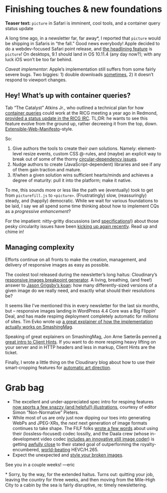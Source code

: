 # Finishing touches & new foundations

**Teaser text:** `picture` in Safari is imminent, cool tools, and a container query status update

A long time ago, in a newsletter far, far away*, I reported that `picture` would be shipping in Safaris in “the fall.” Good news everybody! Apple decided to do a webdev-focused Safari point release, and [the headlining feature](https://developer.apple.com/library/prerelease/mac/releasenotes/General/WhatsNewInSafari/Articles/Safari_9_1.html) is `picture`! On desktops, 9.1 should land in OS 10.11.4 (any day now?); with any luck iOS won’t be too far behind.

*Caveat implementor*: Apple’s implementation still suffers from some fairly severe bugs. Two biggies: 1) double downloads [sometimes](http://jsbin.com/fikizogapu/1/edit?html,output), 2) it doesn’t respond to viewport changes.

## Hey! What’s up with container queries?

Tab “The Catalyst” Atkins Jr., who outlined a technical plan for how [container queries](http://alistapart.com/article/container-queries-once-more-unto-the-breach) could work at the RICG meeting a year ago in Redmond, [provided a status update in the RICG IRC](http://ircbot.responsiveimages.org/bot/log/respimg/2016-02-08#T158122). TL;DR: he wants to see this feature evolve from the ground up, rather decreeing it from the top, down. [Extensible-Web-Manifesto](https://extensiblewebmanifesto.org)-style.

So:

1. Give authors the tools to create their *own* solutions. Namely: element-level resize events, custom CSS @-rules, and (maybe) an explicit way to break out of some of the thorny [circular-dependency issues](http://www.xanthir.com/b4VG0).
2. Nudge authors to create (JavaScript-dependent) libraries and see if any of them gain traction and mature.
3. If/when a given solution wins sufficient hearts/minds and achieves a degree of maturity: pull it into the platform; make it native.

To me, this sounds more or less like the path we (eventually) took to get from `picturefill.js` to `<picture>`. (Frustratingly) slow, (reassuringly) steady, and (happily) democratic. While we wait for various foundations to be laid, I say we all spend some time thinking about how to implement CQs as a *progressive enhancement*?

For the impatient: nitty-gritty discussions (and [specifications](https://drafts.csswg.org/css-containment-3/#containment-layout)!) about those pesky circularity issues have been [kicking up again recently](https://github.com/ResponsiveImagesCG/container-queries/issues/3#issuecomment-169471593). Read up and chime in!

## Managing complexity

Efforts continue on all fronts to make the creation, management, and delivery of responsive images as easy as possible.

The coolest tool released during the newsletter’s long haitus: Cloudinary’s [responsive images breakpoint generator](http://www.responsivebreakpoints.com). A living, breathing, (and free!) answer to [Jason Grigsby’s koan](http://blog.cloudfour.com/responsive-images-101-part-9-image-breakpoints/): how many differently-sized versions of a given image do we really need, and exactly what should their resolutions be?

It seems like I’ve mentioned this in every newsletter for the last six months, but – responsive images landing in WordPress 4.4 Core was a Big Flippin’ Deal, and has made respimg deployment completely automatic for *millions* of sites. Tim Evko wrote up [a great explainer of how the implementation actually works on SmashingMag](http://www.smashingmagazine.com/2015/12/responsive-images-in-wordpress-core/).

Speaking of great explainers on SmashingMag, Jon Arne Sæterås penned [a great intro to Client Hints](https://www.smashingmagazine.com/2016/01/leaner-responsive-images-client-hints/). If you want to do more respimg heavy lifting on your server and in HTTP headers and less in markup, Client Hints are the ticket.

Finally, I wrote a little thing on the Cloudinary blog about how to use their smart-cropping features for [automatic art direction](http://cloudinary.com/blog/automatically_art_directed_responsive_images).

# Grab bag

- The excellent and under-appreciated spec intro for respimg features [now sports a few snazzy (and helpful!) illustrations](https://html.spec.whatwg.org/multipage/embedded-content.html#introduction-3), courtesy of editor Simon “Non-Normative” Pieters.
- While most of us are only just now dipping our toes into generating WebPs and JPEG-XRs, the *next* next generation of image formats continues to take shape. The FILF folks [wrote a few words](http://flif.info/lossy.html) about using their (lossless-focused) codec lossilly, and the Daala crew (whose in-development video codec [includes an innovative still image coder](https://people.xiph.org/~xiphmont/demo/daala/update1.shtml)) is getting [awfully close](https://arewecompressedyet.com/?r%5B%5D=x265_1.6_ntt-short-1&r%5B%5D=master-2016-03-16-20af6e2&s=ntt-short-1) to their stated goal of outperforming the royalty-encumbered, [world-beating](https://people.mozilla.org/~josh/lossy_compressed_image_study_july_2014/#y-ssim-data) HEVC/H.265.
- Expect the unexpected and [style your broken images](http://bitsofco.de/styling-broken-images/).

See you in a couple weeks!
—eric

\* Sorry, by the way, for the extended haitus. Turns out: quitting your job, leaving the country for three weeks, and then moving from the Mile-High City to a cabin by the sea is fairly disruptive, re: timely newslettering.

